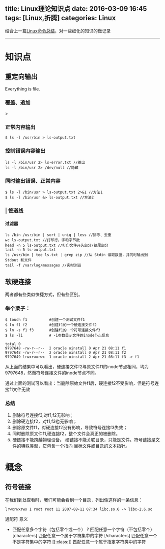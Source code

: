title: Linux理论知识点 
date: 2016-03-09 16:45
tags: [Linux,折腾]
categories: Linux
---

结合上一篇[Linux命令总结](http://b.fengbl.cn/2016/03/08/Linux-normal-direction/)，对一些细化的知识的做记录

<!-- more -->

---
# 知识点

## 重定向输出

Everything is file.

### 覆盖、追加

\>

### 正常内容输出

    $ ls -l /usr/bin > ls-output.txt

### 控制错误内容输出

    ls -l /bin/usr 2> ls-error.txt //输出
    ls -l /bin/usr 2> /dev/null //隐藏

### 同时输出错误、正常内容

    $ ls -l /bin/usr > ls-output.txt 2>&1 //方法1
    $ ls -l /bin/usr &> ls-output.txt //方法2

### | 管道线

#### 过滤器

    ls /bin /usr/bin | sort | uniq | less //排序、去重
    wc ls-output.txt //打印行，字和字节数
    head -n 5 ls-output.txt //打印文件开头部分/结尾部分
    tail -n 5 ls-output.txt
    ls /usr/bin | tee ls.txt | grep zip //从 Stdin 读取数据，并同时输出到 Stdout 和文件
    tail -f /var/log/messages //实时浏览

## 软硬连接

两者都有些类似快捷方式，但有些区别。

### 举个栗子：

    $ touch f1          #创建一个测试文件f1
    $ ln f1 f2          #创建f1的一个硬连接文件f2
    $ ln -s f1 f3       #创建f1的一个符号连接文件f3
    $ ls -li            # -i参数显示文件的inode节点信息

    total 0
    9797648 -rw-r--r--  2 oracle oinstall 0 Apr 21 08:11 f1
    9797648 -rw-r--r--  2 oracle oinstall 0 Apr 21 08:11 f2
    9797649 lrwxrwxrwx  1 oracle oinstall 2 Apr 21 08:11 f3 -> f1

从上面的结果中可以看出，硬连接文件f2与原文件f1的inode节点相同，均为9797648，然而符号连接文件的inode节点不同。

通过上面的测试可以看出：当删除原始文件f1后，硬连接f2不受影响，但是符号连接f1文件无效

### 总结
1. 删除符号连接f3,对f1,f2无影响；
2. 删除硬连接f2，对f1,f3也无影响；
3. 删除原文件f1，对硬连接f2没有影响，导致符号连接f3失效；
4. 同时删除原文件f1,硬连接f2，整个文件会真正的被删除。
5. 硬链接不能跨越物理设备， 硬链接不能关联目录，只能是文件。符号链接是文件的特殊类型，它包含一个指向 目标文件或目录的文本指针。

# 概念

## 符号链接

在我们到处查看时，我们可能会看到一个目录，列出像这样的一条信息：

    lrwxrwxrwx 1 root root 11 2007-08-11 07:34 libc.so.6 -> libc-2.6.so


通配符	意义
*	匹配任意多个字符（包括零个或一个）
?	匹配任意一个字符（不包括零个）
[characters]	匹配任意一个属于字符集中的字符
[!characters]	匹配任意一个不是字符集中的字符
[[:class:]]	匹配任意一个属于指定字符类中的字符




